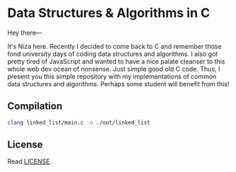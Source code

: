 # Data Structures & Algorithms in C

Hey there—

It's Niza here. Recently I decided to come back to C and remember those fond university days of coding data structures and algorithms. I also got pretty tired of JavaScript and wanted to have a nice palate cleanser to this whole web dev ocean of nonsense. Just simple good old C code. Thus, I present you this simple repository with my implementations of common data structures and algorithms. Perhaps some student will benefit from this!

## Compilation

```sh
clang linked_list/main.c -o ./out/linked_list
```

## License

Read [LICENSE](./LICENSE).
